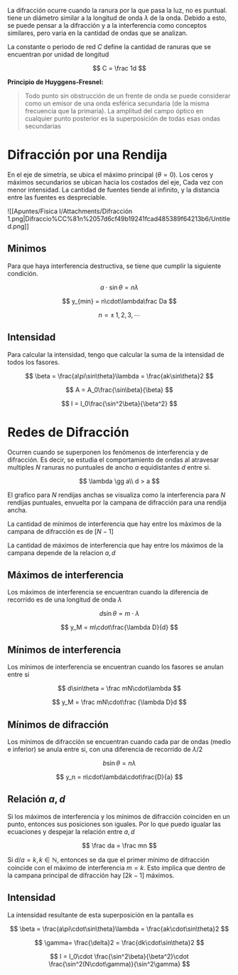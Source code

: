 La difracción ocurre cuando la ranura por la que pasa la luz, no es puntual. tiene un diámetro similar a la longitud de onda $\lambda$ de la onda. Debido a esto, se puede pensar a la difracción y a la interferencia como conceptos similares, pero varia en la cantidad de ondas que se analizan.

La constante o periodo de red $C$ define la cantidad de ranuras que se encuentran por unidad de longitud

$$
C = \frac 1d
$$

**Principio de Huyggens-Fresnel:**

> Todo punto sin obstrucción de un frente de onda se puede considerar como un emisor de una onda esférica secundaria (de la misma frecuencia que la primaria). La amplitud del campo óptico en cualquier punto posterior es la superposición de todas esas ondas secundarias
> 

# Difracción por una Rendija

En el eje de simetría, se ubica el máximo principal $(\theta = 0)$. Los ceros y máximos secundarios se ubican hacia los costados del eje, Cada vez con menor intensidad. La cantidad de fuentes tiende al infinito, y la distancia entre las fuentes es despreciable.

![[Apuntes/Fisica I/Attachments/Difracción 1.png|Difraccio%CC%81n%2057d6cf49b19241fcad485389f64213b6/Untitled.png]]

## Minimos

Para que haya interferencia destructiva, se tiene que cumplir la siguiente condición.

$$
a\cdot\sin\theta = n\lambda
$$

$$
y_{min} = n\cdot\lambda\frac Da
$$

$$
n = \pm\,1,2,3,\cdots
$$

## Intensidad

Para calcular la intensidad, tengo que calcular la suma de la intensidad de todos los fasores.

$$
\beta = \frac{a\pi\sin\theta}\lambda = \frac{ak\sin\theta}2
$$

$$
A = A_0\frac{\sin\beta}{\beta}
$$

$$
I = I_0\frac{\sin^2\beta}{\beta^2}
$$

# Redes de Difracción

Ocurren cuando se superponen los fenómenos de interferencia y de difracción. Es decir, se estudia el comportamiento de ondas al atravesar multiples $N$ ranuras no puntuales de ancho $a$ equidistantes $d$ entre si.

$$
\lambda \gg a\\
d > a
$$

El grafico para $N$ rendijas anchas se visualiza como la interferencia para $N$ rendijas puntuales, envuelta por la campana de difracción para una rendija ancha.

La cantidad de mínimos de interferencia que hay entre los máximos de la campana de difracción es de $[N-1]$

La cantidad de máximos de interferencia que hay entre los máximos de la campana depende de la relacion $a,d$

## Máximos de interferencia

Los máximos de interferencia se encuentran cuando la diferencia de recorrido es de una longitud de onda $\lambda$

$$
d\sin\theta = m\cdot\lambda
$$

$$
y_M = m\cdot\frac{\lambda D}{d}
$$

## Mínimos de interferencia

Los mínimos de interferencia se encuentran cuando los fasores se anulan entre si

$$
d\sin\theta = \frac mN\cdot\lambda
$$

$$
y_M = \frac mN\cdot\frac {\lambda D}d
$$

## Mínimos de difracción

Los mínimos de difracción se encuentran cuando cada par de ondas (medio e inferior) se anula entre si, con una diferencia de recorrido de $\lambda/2$

$$
b\sin\theta = n\lambda
$$

$$
y_n = n\cdot\lambda\cdot\frac{D}{a}
$$

## Relación $a,d$

Si los máximos de interferencia y los mínimos de difracción coinciden en un punto, entonces sus posiciones son iguales. Por lo que puedo igualar las ecuaciones y despejar la relación entre $a,d$

$$
\frac da = \frac mn
$$

Si $d/a = k,\,k\in\mathbb{N}$, entonces se da que el primer mínimo de difracción coincide con el máximo de interferencia $m =k$. Esto implica que dentro de la campana principal de difracción hay $[2k-1]$ máximos.

## Intensidad

La intensidad resultante de esta superposición en la pantalla es

$$
\beta = \frac{a\pi\cdot\sin\theta}\lambda = \frac{ak\cdot\sin\theta}2
$$

$$
\gamma= \frac{\delta}2 =
\frac{dk\cdot\sin\theta}2
$$

$$
I = I_0\cdot
\frac{\sin^2\beta}{\beta^2}\cdot
\frac{\sin^2(N\cdot\gamma)}{\sin^2\gamma}
$$